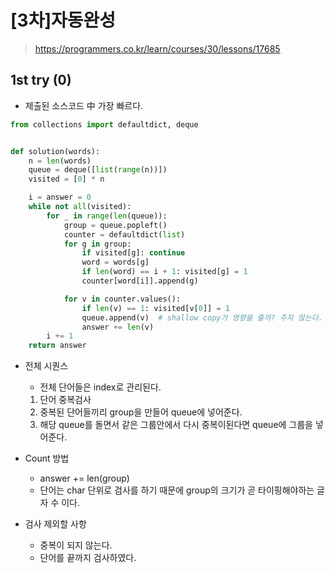 # [3차]자동완성
> https://programmers.co.kr/learn/courses/30/lessons/17685

## 1st try (0)
- 제출된 소스코드 中 가장 빠르다.
```python
from collections import defaultdict, deque


def solution(words):
    n = len(words)
    queue = deque([list(range(n))])
    visited = [0] * n

    i = answer = 0
    while not all(visited):
        for _ in range(len(queue)):
            group = queue.popleft()
            counter = defaultdict(list)
            for g in group:
                if visited[g]: continue
                word = words[g]
                if len(word) == i + 1: visited[g] = 1
                counter[word[i]].append(g)

            for v in counter.values():
                if len(v) == 1: visited[v[0]] = 1
                queue.append(v)  # shallow copy가 영향을 줄까? 주지 않는다.
                answer += len(v)
        i += 1
    return answer

```
- 전체 시퀀스
  - 전체 단어들은 index로 관리된다.
  1. 단어 중복검사
  2. 중복된 단어들끼리 group을 만들어 queue에 넣어준다.
  3. 해당 queue를 돌면서 같은 그룹안에서 다시 중복이된다면 queue에 그룹을 넣어준다.

- Count 방법
  - answer += len(group)
  - 단어는 char 단위로 검사를 하기 때문에 group의 크기가 곧 타이핑해야하는 글자 수 이다.

- 검사 제외할 사항
  - 중복이 되지 않는다.
  - 단어를 끝까지 검사하였다.

